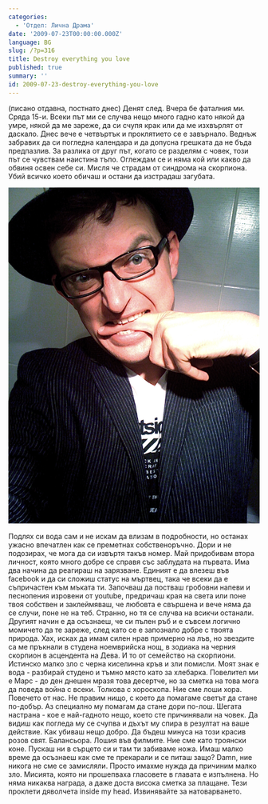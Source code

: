 ```yaml
---
categories:
  - 'Отдел: Лична Драма'
date: '2009-07-23T00:00:00.000Z'
language: BG
slug: /?p=316
title: Destroy everything you love
published: true
summary: ''
id: 2009-07-23-destroy-everything-you-love
---
```


(писано отдавна, постнато днес) Денят след. Вчера бе фаталния ми. Сряда 15-и. Всеки път ми се случва нещо много гадно като някой да умре, някой да ме зареже, да си счупя крак или да ме изхвърлят от даскало. Днес вече е четвъртък и проклятието се е завърнало. Веднъж забравих да си погледна календара и да допусна грешката да не бъда предпазлив. За разлика от друг път, когато се разделям с човек, този път се чувствам наистина тъпо. Оглеждам се и няма кой или какво да обвиня освен себе си. Мисля че страдам от синдрома на скорпиона. Убий всичко което обичаш и остани да изстрадаш загубата. 

![IMG_0280](https://raw.githubusercontent.com/kirilchristov/blog_images/main/2009/07/IMG_0280.jpg)

 Подлях си вода сам и не искам да влизам в подробности, но останах ужасно впечатлен как се преметнах собственоръчно. Дори и не подозирах, че мога да си извъртя такъв номер. Май придобивам втора личност, която много добре се справя със заблудата на първата. Има два начина да реагираш на зарязване. Единият е да влезеш във facebook и да си сложиш статус на мъртвец, така че всеки да е съпричастен към мъката ти. Започваш да постваш гробовни напеви и песнопения изровени от youtube, предричаш края на света или поне твоя собствен и заклеймяваш, че любовта е свършена и вече няма да се случи, поне не на теб. Странно, но тя се случва на всикчи останали. Другият начин е да осъзнаеш, че си пълен ръб и е съвсем логично момичето да те зареже, след като се е запознало добре с твоята природа. Хах, исках да имам силен нрав примерно на лъв, но звездите са ме пръкнали в студена ноемврийска нощ, в зодиака на черния скорпион в асцендента на Дева. И то от семейство на скорпиони. Истинско малко зло с черна киселинна кръв и зли помисли. Моят знак е вода - разбирай студено и тъмно място като за хлебарка. Повелител ми е Марс - до ден днешен мразя това десертче, но за сметка на това мога да поведа война с всеки. Толкова с хороскопа. Ние сме лоши хора. Повечето от нас. Не правим нищо, с което да помагаме светът да стане по-добър. Аз специално му помагам да стане дори по-лош. Шегата настрана - кое е най-гадното нещо, което сте причинявали на човек. Да видиш как погледа му се счупва и дъхът му спира в резултат на ваше действие. Как убиваш нещо добро. Да бъдеш минуса на този красив розов свят. Балансьора. Лошия във филмите. Ние сме като троянски коне. Пускаш ни в сърцето си и там ти забиваме ножа. Имаш малко време да осъзнаеш как сме те прекарали и се питаш защо? Damn, ние никога не сме се замисляли. Просто имахме нужда да причиним малко зло. Мисията, която ни прошепваха гласовете в главата е изпълнена. Но няма никаква награда, а даже доста висока сметка за плащане. Тези проклети дяволчета inside my head. Извинявайте за натоварването.
